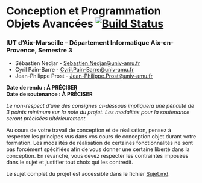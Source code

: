 # Conception et Programmation Objets Avancées [![Build Status](https://travis-ci.org/IUTInfoAix/M3105_Projet.svg?branch=master)](https://travis-ci.org/IUTInfoAix/M3105_Projet)



### IUT d’Aix-Marseille – Département Informatique Aix-en-Provence, Semestre 3

* Sébastien Nedjar - [Sebastien.Nedjar@univ-amu.fr](Sebastien.Nedjar@univ-amu.fr)
* Cyril Pain-Barre - [Cyril.Pain-Barre@univ-amu.fr](Cyril.Pain-Barre@univ-amu.fr)
* Jean-Philippe Prost - [Jean-Philippe.Prost@univ-amu.fr](Jean-Philippe.Prost@univ-amu.fr)

**Date de rendu : À PRÉCISER**  
**Date de soutenance : À PRÉCISER**

*Le non-respect d’une des consignes ci-dessous impliquera une pénalité de 3 points minimum sur la note du projet. Les modalités pour la soutenance seront précisées ultérieurement.*

Au cours de votre travail de conception et de réalisation, pensez à respecter les principes vus dans vos cours de conception objet durant votre formation. Les modalités de réalisation de certaines fonctionnalités ne sont pas forcément spécifiées afin de vous donner une certaine liberté dans la conception. En revanche, vous devez respecter les contraintes imposées dans le sujet et justifier tout choix qui les contredit.

Le sujet complet du projet est accessible dans le fichier [Sujet.md](Sujet.md).

